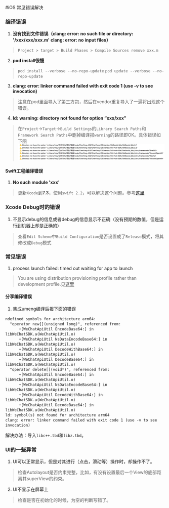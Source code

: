 #iOS 常见错误解决

### 编译错误
1. **没有找到文件错误（clang: error: no such file or directory: '/xxx/xxx/xxx.m'	clang: error: no input files）**
> `Project > target > Build Phases > Compile Sources remove xxx.m`

2. **pod install很慢**
> 	`pod install --verbose --no-repo-update`
> 	`pod update --verbose --no-repo-update`

3. **clang: error: linker command failed with exit code 1 (use -v to see invocation)**
> 注意在pod里面导入了第三方包，然后在vendor重复导入了一遍将出现这个错误。
	
4. **ld: warning: directory not found for option “xxx/xxx”**
> 在`Project`->`Target`->`Build Settings`的`Library Search Paths`和`Framework Search Paths`中删掉编译报`warning`的路径即OK。具体错误如下图![image](images/241EA46C-57C4-46EE-AF89-77B5409BBE4D.png)

#### Swift工程编译错误
1. **No such module 'xxx'**
> 更新`Xcode`到**7.3**，使用`swift 2.2`，可以解决这个问题。参考[这里](http://stackoverflow.com/questions/36336476/always-get-build-error-no-such-module-alamofire/36337666)


### Xcode Debug时的错误
1. 不显示debug的信息或者debug的信息显示不正确（没有预期的数值，但是运行到机器上却是正确的）
> 查看`Edit Scheme`中`Build Configuration`是否设置成了`Release`模式，将其修改成`Debug`模式

### 常见错误
1. process launch failed: timed out waiting for app to launch
> You are using distribution provisioning profile rather than development profile.见[这里](http://stackoverflow.com/questions/26032085/xcode-6-process-launch-failed-timed-out-trying-to-launch-app)


#### 分享编译错误
1. 集成umeng编译后报下面的错误

```
ndefined symbols for architecture arm64:
  "operator new[](unsigned long)", referenced from:
      +[WeChatApiUtil EncodeBase64:] in libWeChatSDK.a(WeChatApiUtil.o)
      +[WeChatApiUtil NsDataEncodeBase64:] in libWeChatSDK.a(WeChatApiUtil.o)
      +[WeChatApiUtil DecodeWithBase64:] in libWeChatSDK.a(WeChatApiUtil.o)
      +[WeChatApiUtil DecodeBase64:] in libWeChatSDK.a(WeChatApiUtil.o)
  "operator delete[](void*)", referenced from:
      +[WeChatApiUtil EncodeBase64:] in libWeChatSDK.a(WeChatApiUtil.o)
      +[WeChatApiUtil NsDataEncodeBase64:] in libWeChatSDK.a(WeChatApiUtil.o)
      +[WeChatApiUtil DecodeWithBase64:] in libWeChatSDK.a(WeChatApiUtil.o)
      +[WeChatApiUtil DecodeBase64:] in libWeChatSDK.a(WeChatApiUtil.o)
ld: symbol(s) not found for architecture arm64
clang: error: linker command failed with exit code 1 (use -v to see invocation)
```
解决办法：导入`libc++.tbd`和`libz.tbd`。

### UI的一些异常
1. UI可以正常显示，但是对其进行（点击，滑动等）操作时，却操作不了。
> 检查Autolayout是否约束完整，比如，有没有设置最后一个View的底部距离其superView的约束。

2. UI不显示在屏幕上
> 检查是否在初始化的时候，为空的判断写错了。


